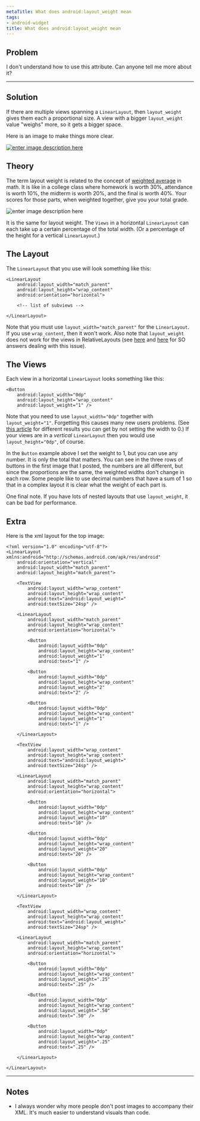```yaml
---
metaTitle: What does android:layout_weight mean
tags:
- android-widget
title: What does android:layout_weight mean
---
```


## Problem

I don't understand how to use this attribute. Can anyone tell me more about it?



---

## Solution

If there are multiple views spanning a `LinearLayout`, then `layout_weight` gives them each a proportional size. A view with a bigger `layout_weight` value "weighs" more, so it gets a bigger space.


Here is an image to make things more clear.


[![enter image description here](https://i.stack.imgur.com/CyYBf.png)](https://i.stack.imgur.com/CyYBf.png)


Theory
------


The term layout weight is related to the concept of [weighted average](http://en.wikipedia.org/wiki/Weighted_arithmetic_mean) in math. It is like in a college class where homework is worth 30%, attendance is worth 10%, the midterm is worth 20%, and the final is worth 40%. Your scores for those parts, when weighted together, give you your total grade.


![enter image description here](https://i.stack.imgur.com/cbfgn.png)


It is the same for layout weight. The `Views` in a horizontal `LinearLayout` can each take up a certain percentage of the total width. (Or a percentage of the height for a vertical `LinearLayout`.)


The Layout
----------


The `LinearLayout` that you use will look something like this:



```
<LinearLayout
    android:layout_width="match_parent"
    android:layout_height="wrap_content"
    android:orientation="horizontal">

    <!-- list of subviews -->

</LinearLayout>

```

Note that you must use `layout_width="match_parent"` for the `LinearLayout`. If you use `wrap_content`, then it won't work. Also note that `layout_weight` does not work for the views in RelativeLayouts (see [here](https://stackoverflow.com/a/16708014/3681880) and [here](https://stackoverflow.com/a/14009266/3681880) for SO answers dealing with this issue).


The Views
---------


Each view in a horizontal `LinearLayout` looks something like this:



```
<Button
    android:layout_width="0dp"
    android:layout_height="wrap_content"
    android:layout_weight="1" />

```

Note that you need to use `layout_width="0dp"` together with `layout_weight="1"`. Forgetting this causes many new users problems. (See [this article](http://ugia.io/2012/01/19/android-linearlayout-distribution-explained-weight-and-sizes/) for different results you can get by not setting the width to 0.) If your views are in a *vertical* `LinearLayout` then you would use `layout_height="0dp"`, of course.


In the `Button` example above I set the weight to 1, but you can use any number. It is only the total that matters. You can see in the three rows of buttons in the first image that I posted, the numbers are all different, but since the proportions are the same, the weighted widths don't change in each row. Some people like to use decimal numbers that have a sum of 1 so that in a complex layout it is clear what the weight of each part is.


One final note. If you have lots of nested layouts that use `layout_weight`, it can be bad for performance.


Extra
-----


Here is the xml layout for the top image:



```
<?xml version="1.0" encoding="utf-8"?>
<LinearLayout xmlns:android="http://schemas.android.com/apk/res/android"
    android:orientation="vertical"
    android:layout_width="match_parent"
    android:layout_height="match_parent">

    <TextView
        android:layout_width="wrap_content"
        android:layout_height="wrap_content"
        android:text="android:layout_weight="
        android:textSize="24sp" />

    <LinearLayout
        android:layout_width="match_parent"
        android:layout_height="wrap_content"
        android:orientation="horizontal">

        <Button
            android:layout_width="0dp"
            android:layout_height="wrap_content"
            android:layout_weight="1"
            android:text="1" />

        <Button
            android:layout_width="0dp"
            android:layout_height="wrap_content"
            android:layout_weight="2"
            android:text="2" />

        <Button
            android:layout_width="0dp"
            android:layout_height="wrap_content"
            android:layout_weight="1"
            android:text="1" />

    </LinearLayout>

    <TextView
        android:layout_width="wrap_content"
        android:layout_height="wrap_content"
        android:text="android:layout_weight="
        android:textSize="24sp" />

    <LinearLayout
        android:layout_width="match_parent"
        android:layout_height="wrap_content"
        android:orientation="horizontal">

        <Button
            android:layout_width="0dp"
            android:layout_height="wrap_content"
            android:layout_weight="10"
            android:text="10" />

        <Button
            android:layout_width="0dp"
            android:layout_height="wrap_content"
            android:layout_weight="20"
            android:text="20" />

        <Button
            android:layout_width="0dp"
            android:layout_height="wrap_content"
            android:layout_weight="10"
            android:text="10" />

    </LinearLayout>

    <TextView
        android:layout_width="wrap_content"
        android:layout_height="wrap_content"
        android:text="android:layout_weight="
        android:textSize="24sp" />

    <LinearLayout
        android:layout_width="match_parent"
        android:layout_height="wrap_content"
        android:orientation="horizontal">

        <Button
            android:layout_width="0dp"
            android:layout_height="wrap_content"
            android:layout_weight=".25"
            android:text=".25" />

        <Button
            android:layout_width="0dp"
            android:layout_height="wrap_content"
            android:layout_weight=".50"
            android:text=".50" />

        <Button
            android:layout_width="0dp"
            android:layout_height="wrap_content"
            android:layout_weight=".25"
            android:text=".25" />

    </LinearLayout>

</LinearLayout>

```


---

## Notes

- I always wonder why more people don't post images to accompany their XML. It's much easier to understand visuals than code.
